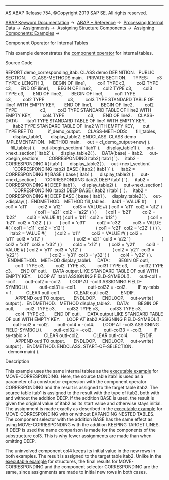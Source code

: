   

* * *

AS ABAP Release 754, ©Copyright 2019 SAP SE. All rights reserved.

[ABAP Keyword Documentation](https://help.sap.com/doc/abapdocu_754_index_htm/7.54/en-US/abenabap.htm) →  [ABAP − Reference](https://help.sap.com/doc/abapdocu_754_index_htm/7.54/en-US/abenabap_reference.htm) →  [Processing Internal Data](https://help.sap.com/doc/abapdocu_754_index_htm/7.54/en-US/abenabap_data_working.htm) →  [Assignments](https://help.sap.com/doc/abapdocu_754_index_htm/7.54/en-US/abenvalue_assignments.htm) →  [Assigning Structure Components](https://help.sap.com/doc/abapdocu_754_index_htm/7.54/en-US/abencorresponding.htm) →  [Assigning Components: Examples](https://help.sap.com/doc/abapdocu_754_index_htm/7.54/en-US/abencorresponding_abexas.htm) → 

Component Operator for Internal Tables

This example demonstrates the [component operator](https://help.sap.com/doc/abapdocu_754_index_htm/7.54/en-US/abenconstructor_expr_corresponding.htm) for internal tables.

Source Code

REPORT demo\_corresponding\_itab.
CLASS demo DEFINITION.
  PUBLIC SECTION.
    CLASS-METHODS main.
  PRIVATE SECTION.
    TYPES:
      c3 TYPE c LENGTH 3,
      BEGIN OF iline1,
        col1 TYPE c3,
        col2 TYPE c3,
      END OF iline1,
      BEGIN OF iline2,
        col2 TYPE c3,
        col3 TYPE c3,
      END OF iline2,
      BEGIN OF line1,
        col1 TYPE                   c3,
        col2 TYPE                   c3,
        col3 TYPE STANDARD TABLE OF iline1 WITH EMPTY KEY,
      END OF line1,
      BEGIN OF line2,
        col2 TYPE                   c3,
        col3 TYPE STANDARD TABLE OF iline2 WITH EMPTY KEY,
        col4 TYPE                   c3,
      END OF line2.
    CLASS-DATA:
      itab1 TYPE STANDARD TABLE OF line1 WITH EMPTY KEY,
      itab2 TYPE STANDARD TABLE OF line2 WITH EMPTY KEY,
      out   TYPE REF TO            if\_demo\_output.
    CLASS-METHODS:
      fill\_tables,
      display\_table1,
      display\_table2.
ENDCLASS.
CLASS demo IMPLEMENTATION.
  METHOD main.
    out = cl\_demo\_output=>new( ).
    fill\_tables( ).
    out->begin\_section( \`itab1\` ).
    display\_table1( ).
    out->next\_section( \`itab2\` ).
    display\_table2( ).
    DATA(base) = itab2.
    out->begin\_section(
      \`CORRESPONDING itab2( itab1 )\` ).
    itab2 = CORRESPONDING #( itab1 ).
    display\_table2( ).
    out->next\_section(
      \`CORRESPONDING itab2( BASE ( itab2 ) itab1 )\` ).
    itab2 = CORRESPONDING #( BASE ( base ) itab1 ).
    display\_table2( ).
    out->next\_section(
      \`CORRESPONDING itab2( DEEP itab1 )\` ).
    itab2 = CORRESPONDING #( DEEP itab1 ).
    display\_table2( ).
    out->next\_section(
      \`CORRESPONDING itab2( DEEP BASE ( itab2 ) itab1 )\` ).
    itab2 = CORRESPONDING #( DEEP BASE ( base ) itab1 ).
    display\_table2( ).
    out->display( ).  ENDMETHOD.
  METHOD fill\_tables.
    itab1 = VALUE #(
      ( col1 = 'a11'
        col2 = 'a12'
        col3 = VALUE #( ( col1 = 'a11'  col2 = 'a12' )
                        ( col1 = 'a21'  col2 = 'a22' ) ) )
      ( col1 = 'b21'
        col2 = 'b22'
        col3 = VALUE #( ( col1 = 'b11'  col2 = 'b12' )
                        ( col1 = 'b21'  col2 = 'b22' ) ) )
      ( col1 = 'c31'
        col2 = 'c32'
        col3 = VALUE #( ( col1 = 'c11'  col2 = 'c12' )
                        ( col1 = 'c21'  col2 = 'c22' ) ) ) ).
    itab2 = VALUE #(
      ( col2 = 'x11'
        col3 = VALUE #( ( col2 = 'x11'  col3 = 'x12' )
                        ( col2 = 'x21'  col3 = 'x22' )
                        ( col2 = 'x31'  col3 = 'x32' ) )
        col4 = 'x12' )
      ( col2 = 'y21'
        col3 = VALUE #( ( col2 = 'y11'  col3 = 'y12' )
                        ( col2 = 'y21'  col3 = 'y22' )
                        ( col2 = 'y31'  col3 = 'y32' ) )
        col4 = 'y22' ) ).
  ENDMETHOD.
  METHOD display\_table1.
    DATA:
      BEGIN OF outl,
        col1  TYPE c3,
        col2  TYPE c3,
        col31 TYPE c3,
        col32 TYPE c3,
      END OF outl.
    DATA output LIKE STANDARD TABLE OF outl WITH EMPTY KEY.
    LOOP AT itab1 ASSIGNING FIELD-SYMBOL(<wa>).
      outl-col1 = <wa>-col1.
      outl-col2 = <wa>-col2.
      LOOP AT <wa>-col3 ASSIGNING FIELD-SYMBOL(<col3>).
        outl-col31 = <col3>-col1.
        outl-col32 = <col3>-col2.
        IF sy-tabix > 1.
          CLEAR outl-col1.
          CLEAR outl-col2.
        ENDIF.
        APPEND outl TO output.
      ENDLOOP.
    ENDLOOP.
    out->write( output ).
  ENDMETHOD.
  METHOD display\_table2.
    DATA:
      BEGIN OF outl,
        col2  TYPE c3,
        col32 TYPE c3,
        col33 TYPE c3,
        col4  TYPE c3,
      END OF outl.
    DATA output LIKE STANDARD TABLE OF outl WITH EMPTY KEY.
    LOOP AT itab2 ASSIGNING FIELD-SYMBOL(<wa>).
      outl-col2 = <wa>-col2.
      outl-col4 = <wa>-col4.
      LOOP AT <wa>-col3 ASSIGNING FIELD-SYMBOL(<col3>).
        outl-col32 = <col3>-col2.
        outl-col33 = <col3>-col3.
        IF sy-tabix > 1.
          CLEAR outl-col2.
          CLEAR outl-col4.
        ENDIF.
        APPEND outl TO output.
      ENDLOOP.
    ENDLOOP.
    out->write( output ).
  ENDMETHOD.
ENDCLASS.
START-OF-SELECTION.
  demo=>main( ).

Description

This example uses the same internal tables as the [executable example](https://help.sap.com/doc/abapdocu_754_index_htm/7.54/en-US/abenmove_corresponding_abexa.htm) for MOVE-CORRESPONDING. Here, the source table itab1 is used as a parameter of a constructor expression with the component operator CORRESPONDING and the result is assigned to the target table itab2. The source table itab1 is assigned to the result with the type of itab2, both with and without the addition DEEP. If the addition BASE is used, the result is given the original value of itab2 as its start value and otherwise stays initial. The assignment is made exactly as described in the [executable example](https://help.sap.com/doc/abapdocu_754_index_htm/7.54/en-US/abenmove_corresponding_abexa.htm) for MOVE-CORRESPONDING with or without EXPANDING NESTED TABLES. The component selector with the addition BASE has the same effect as using MOVE-CORRESPONDING with the addition KEEPING TARGET LINES. If DEEP is used the name comparison is made for the components of the substructure col3. This is why fewer assignments are made than when omitting DEEP.

The uninvolved component col4 keeps its initial value in the new rows in both examples. The result is assigned to the target table itab2. Unlike in the [executable example](https://help.sap.com/doc/abapdocu_754_index_htm/7.54/en-US/abencorresponding_struct_abexa.htm) for structures, the final results for MOVE-CORRESPONDING and the component selector CORRESPONDING are the same, since assignments are made to initial new rows in both cases.